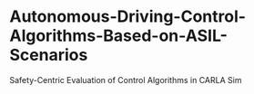 # Autonomous-Driving-Control-Algorithms-Based-on-ASIL-Scenarios
Safety-Centric Evaluation of Control Algorithms in CARLA Sim
